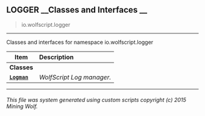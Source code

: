 ## LOGGER __Classes and Interfaces __

>io.wolfscript.logger

---

Classes and interfaces for namespace io.wolfscript.logger

Item | Description   
--- | :--- 
__Classes__|
__[`Logman`](Logman.md)__ | _WolfScript Log manager._ 



---



###### This file was system generated using custom scripts copyright (c) 2015 Mining Wolf.
	

